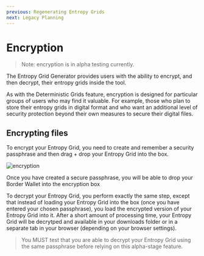 ```yaml
---
previous: Regenerating Entropy Grids
next: Legacy Planning
---
```


# Encryption

<blockquote>Note: encryption is in alpha testing currently.</blockquote>

The Entropy Grid Generator provides users with the ability to encrypt, and then decrypt, their entropy grids inside the tool.

As with the Deterministic Grids feature, encryption is designed for particular groups of users who may find it valuable. For example, those who plan
to store their entropy grids in digital format and who want an additional level of security protection beyond their own measures to secure their digital files.

## Encrypting files

To encrypt your Entropy Grid, you need to create and remember a security passphrase and then drag + drop your Entropy Grid into the box.

![encryption](/encryption.png)

<caption>Once you have created a secure passphrase, you will be able to drop your Border Wallet into the encryption box</caption>

To decrypt your Entropy Grid, you perform exactly the same step, except that instead of loading your Entropy Grid into the box (once you have entered your chosen passphrase), you load the encrypted version of your Entropy Grid into it. After a short amount of processing time, your Entropy Grid will be decrytped and available in your downloads folder or in a separate tab in your browser (depending on your browser settings).

<blockquote> You MUST test that you are able to decrypt your Entropy Grid using the same passphrase before relying on this alpha-stage feature.</blockquote>
